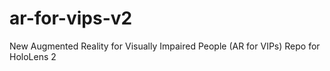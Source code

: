 # ar-for-vips-v2
New Augmented Reality for Visually Impaired People (AR for VIPs) Repo for HoloLens 2
